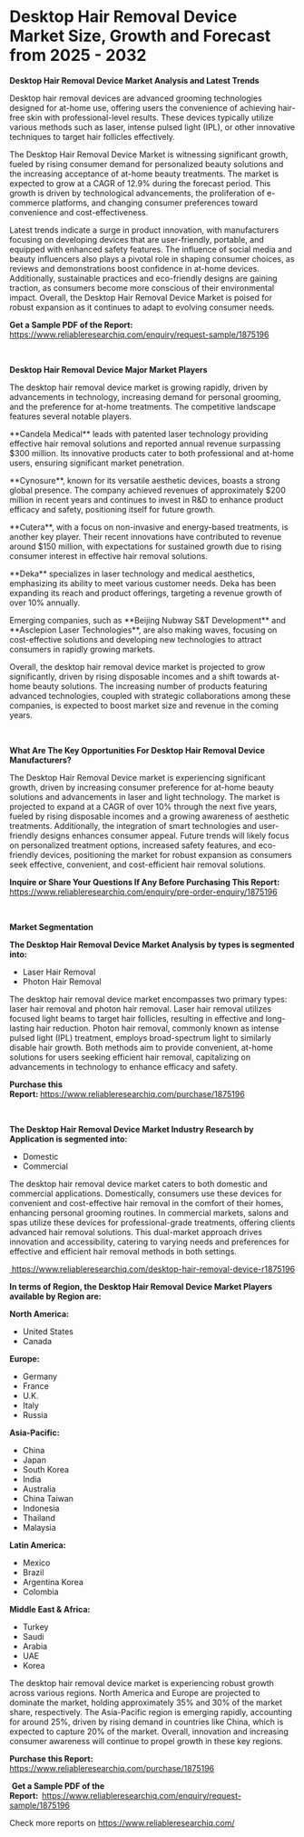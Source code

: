 <p><h1>Desktop Hair Removal Device Market Size, Growth and Forecast from 2025 - 2032</h1></p><p><strong>Desktop Hair Removal Device Market Analysis and Latest Trends</strong></p>
<p><p>Desktop hair removal devices are advanced grooming technologies designed for at-home use, offering users the convenience of achieving hair-free skin with professional-level results. These devices typically utilize various methods such as laser, intense pulsed light (IPL), or other innovative techniques to target hair follicles effectively.</p><p>The Desktop Hair Removal Device Market is witnessing significant growth, fueled by rising consumer demand for personalized beauty solutions and the increasing acceptance of at-home beauty treatments. The market is expected to grow at a CAGR of 12.9% during the forecast period. This growth is driven by technological advancements, the proliferation of e-commerce platforms, and changing consumer preferences toward convenience and cost-effectiveness.</p><p>Latest trends indicate a surge in product innovation, with manufacturers focusing on developing devices that are user-friendly, portable, and equipped with enhanced safety features. The influence of social media and beauty influencers also plays a pivotal role in shaping consumer choices, as reviews and demonstrations boost confidence in at-home devices. Additionally, sustainable practices and eco-friendly designs are gaining traction, as consumers become more conscious of their environmental impact. Overall, the Desktop Hair Removal Device Market is poised for robust expansion as it continues to adapt to evolving consumer needs.</p></p>
<p><strong>Get a Sample PDF of the Report:&nbsp;</strong> <a href="https://www.reliableresearchiq.com/enquiry/request-sample/1875196?utm_campaign=2257&utm_medium=2&utm_source=Github&utm_content=ia&utm_term=10022025&utm_id=desktop-hair-removal-device">https://www.reliableresearchiq.com/enquiry/request-sample/1875196</a></p>
<p>&nbsp;</p>
<p><strong>Desktop Hair Removal Device Major Market Players</strong></p>
<p><p>The desktop hair removal device market is growing rapidly, driven by advancements in technology, increasing demand for personal grooming, and the preference for at-home treatments. The competitive landscape features several notable players.</p><p>**Candela Medical** leads with patented laser technology providing effective hair removal solutions and reported annual revenue surpassing $300 million. Its innovative products cater to both professional and at-home users, ensuring significant market penetration.</p><p>**Cynosure**, known for its versatile aesthetic devices, boasts a strong global presence. The company achieved revenues of approximately $200 million in recent years and continues to invest in R&D to enhance product efficacy and safety, positioning itself for future growth.</p><p>**Cutera**, with a focus on non-invasive and energy-based treatments, is another key player. Their recent innovations have contributed to revenue around $150 million, with expectations for sustained growth due to rising consumer interest in effective hair removal solutions.</p><p>**Deka** specializes in laser technology and medical aesthetics, emphasizing its ability to meet various customer needs. Deka has been expanding its reach and product offerings, targeting a revenue growth of over 10% annually.</p><p>Emerging companies, such as **Beijing Nubway S&T Development** and **Asclepion Laser Technologies**, are also making waves, focusing on cost-effective solutions and developing new technologies to attract consumers in rapidly growing markets.</p><p>Overall, the desktop hair removal device market is projected to grow significantly, driven by rising disposable incomes and a shift towards at-home beauty solutions. The increasing number of products featuring advanced technologies, coupled with strategic collaborations among these companies, is expected to boost market size and revenue in the coming years.</p></p>
<p>&nbsp;</p>
<p><strong>What Are The Key Opportunities For Desktop Hair Removal Device Manufacturers?</strong></p>
<p><p>The Desktop Hair Removal Device market is experiencing significant growth, driven by increasing consumer preference for at-home beauty solutions and advancements in laser and light technology. The market is projected to expand at a CAGR of over 10% through the next five years, fueled by rising disposable incomes and a growing awareness of aesthetic treatments. Additionally, the integration of smart technologies and user-friendly designs enhances consumer appeal. Future trends will likely focus on personalized treatment options, increased safety features, and eco-friendly devices, positioning the market for robust expansion as consumers seek effective, convenient, and cost-efficient hair removal solutions.</p></p>
<p><strong>Inquire or Share Your Questions If Any Before Purchasing This Report:</strong> <a href="https://www.reliableresearchiq.com/enquiry/pre-order-enquiry/1875196?utm_campaign=2257&utm_medium=2&utm_source=Github&utm_content=ia&utm_term=10022025&utm_id=desktop-hair-removal-device">https://www.reliableresearchiq.com/enquiry/pre-order-enquiry/1875196</a></p>
<p>&nbsp;</p>
<p><strong>Market Segmentation</strong></p>
<p><strong>The Desktop Hair Removal Device Market Analysis by types is segmented into:</strong></p>
<p><ul><li>Laser Hair Removal</li><li>Photon Hair Removal</li></ul></p>
<p><p>The desktop hair removal device market encompasses two primary types: laser hair removal and photon hair removal. Laser hair removal utilizes focused light beams to target hair follicles, resulting in effective and long-lasting hair reduction. Photon hair removal, commonly known as intense pulsed light (IPL) treatment, employs broad-spectrum light to similarly disable hair growth. Both methods aim to provide convenient, at-home solutions for users seeking efficient hair removal, capitalizing on advancements in technology to enhance efficacy and safety.</p></p>
<p><strong>Purchase this Report:&nbsp;</strong><a href="https://www.reliableresearchiq.com/purchase/1875196?utm_campaign=2257&utm_medium=2&utm_source=Github&utm_content=ia&utm_term=10022025&utm_id=desktop-hair-removal-device">https://www.reliableresearchiq.com/purchase/1875196</a></p>
<p>&nbsp;</p>
<p><strong>The Desktop Hair Removal Device Market Industry Research by Application is segmented into:</strong></p>
<p><ul><li>Domestic</li><li>Commercial</li></ul></p>
<p><p>The desktop hair removal device market caters to both domestic and commercial applications. Domestically, consumers use these devices for convenient and cost-effective hair removal in the comfort of their homes, enhancing personal grooming routines. In commercial markets, salons and spas utilize these devices for professional-grade treatments, offering clients advanced hair removal solutions. This dual-market approach drives innovation and accessibility, catering to varying needs and preferences for effective and efficient hair removal methods in both settings.</p></p>
<p><a href="https://www.reliableresearchiq.com/desktop-hair-removal-device-r1875196?utm_campaign=2257&utm_medium=2&utm_source=Github&utm_content=ia&utm_term=10022025&utm_id=desktop-hair-removal-device">&nbsp;https://www.reliableresearchiq.com/desktop-hair-removal-device-r1875196</a></p>
<p><strong>In terms of Region, the Desktop Hair Removal Device Market Players available by Region are:</strong></p>
<p>
    <p> <strong> North America: </strong>
        <ul>
            <li>United States</li>
            <li>Canada</li>
        </ul>
        </p> 
    <p> <strong> Europe: </strong>
        <ul>
            <li>Germany</li>
            <li>France</li>
            <li>U.K.</li>
            <li>Italy</li>
            <li>Russia</li>
        </ul>
        </p> 
    <p> <strong> Asia-Pacific: </strong>
        <ul>
            <li>China</li>
            <li>Japan</li>
            <li>South Korea</li>
            <li>India</li>
            <li>Australia</li>
            <li>China Taiwan</li>
            <li>Indonesia</li>
            <li>Thailand</li>
            <li>Malaysia</li>
        </ul>
        </p> 
    <p> <strong> Latin America: </strong>
        <ul>
            <li>Mexico</li>
            <li>Brazil</li>
            <li>Argentina Korea</li>
            <li>Colombia</li>
        </ul>
        </p> 
    <p> <strong> Middle East & Africa: </strong>
        <ul>
            <li>Turkey</li>
            <li>Saudi</li>
            <li>Arabia</li>
            <li>UAE</li>
            <li>Korea</li>
        </ul>
    </p>
    </p>
<p><p>The desktop hair removal device market is experiencing robust growth across various regions. North America and Europe are projected to dominate the market, holding approximately 35% and 30% of the market share, respectively. The Asia-Pacific region is emerging rapidly, accounting for around 25%, driven by rising demand in countries like China, which is expected to capture 20% of the market. Overall, innovation and increasing consumer awareness will continue to propel growth in these key regions.</p></p>
<p><strong>Purchase this Report: </strong><a href="https://www.reliableresearchiq.com/purchase/1875196?utm_campaign=2257&utm_medium=2&utm_source=Github&utm_content=ia&utm_term=10022025&utm_id=desktop-hair-removal-device">https://www.reliableresearchiq.com/purchase/1875196</a></p>
<p>&nbsp;<strong>Get a Sample PDF of the Report:&nbsp;&nbsp;</strong><a href="https://www.reliableresearchiq.com/enquiry/request-sample/1875196?utm_campaign=2257&utm_medium=2&utm_source=Github&utm_content=ia&utm_term=10022025&utm_id=desktop-hair-removal-device">https://www.reliableresearchiq.com/enquiry/request-sample/1875196</a></p>
<p><strong></strong></p>
<p>Check more reports on <a href="https://www.reliableresearchiq.com/?utm_campaign=2257&utm_medium=2&utm_source=Github&utm_content=ia&utm_term=10022025&utm_id=desktop-hair-removal-device">https://www.reliableresearchiq.com/</a></p>